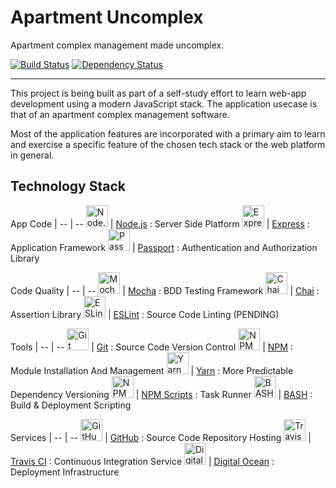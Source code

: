 # Apartment Uncomplex
Apartment complex management made uncomplex.

[![Build Status](https://travis-ci.org/journeymanavi/apartment-uncomplex-api.svg?branch=master)](https://travis-ci.org/journeymanavi/apartment-uncomplex-api) [![Dependency Status](https://david-dm.org/journeymanavi/apartment-uncomplex-api.svg)](https://david-dm.org/journeymanavi/apartment-uncomplex-api)

---

This project is being built as part of a self-study effort to learn web-app development using a modern JavaScript stack. The application usecase is that of an apartment complex management software.

Most of the application features are incorporated with a primary aim to learn and exercise a specific feature of the chosen tech stack or the web platform in general.

## Technology Stack

App Code | 
-- | -- 
<img alt="Node.js" src="https://upload.wikimedia.org/wikipedia/commons/d/d9/Node.js_logo.svg" height="35"> | [Node.js](https://nodejs.org/) : Server Side Platform
<img alt="Express" src="http://i.cloudup.com/zfY6lL7eFa-3000x3000.png" height="35"> | [Express](http://expressjs.com/) : Application Framework
<img alt="Passport" src="https://camo.githubusercontent.com/077cf129a9834cb1d4dce35c02a00b4b0cad7799/68747470733a2f2f662e636c6f75642e6769746875622e636f6d2f6173736574732f3537323139362f3139353538312f39666537366164612d376666372d313165322d396334322d3764383634396433653262322e706e67" height="35"> | [Passport](http://passportjs.org/) : Authentication and Authorization Library

Code Quality | 
-- | --
<img alt="Mocha" src="https://cldup.com/xFVFxOioAU.svg" height="35"> | [Mocha](https://mochajs.org/) : BDD Testing Framework
<img alt="Chai" src="http://chaijs.com/img/chai-logo-small.png" height="35"> | [Chai](http://chaijs.com/) : Assertion Library
<img alt="ESLint" src="http://eslint.org/img/logo.svg" height="35"> | [ESLint](http://eslint.org/) : Source Code Linting (PENDING)

Tools | 
-- | --
<img alt="Git" src="https://git-scm.com/images/logos/downloads/Git-Logo-2Color.png" height="35"> | [Git](https://git-scm.com/) : Source Code Version Control
<img alt="NPM" src="https://upload.wikimedia.org/wikipedia/commons/thumb/d/db/Npm-logo.svg/540px-Npm-logo.svg.png" height="35"> | [NPM](https://www.npmjs.com/) : Module Installation And Management
<img alt="Yarn" src="https://yarnpkg.com/assets/og_image.png" height="35"> | [Yarn](https://www.npmjs.com/) : More Predictable Dependency Versioning
<img alt="NPM Scripts" src="https://upload.wikimedia.org/wikipedia/commons/thumb/d/db/Npm-logo.svg/540px-Npm-logo.svg.png" height="35"> | [NPM Scripts](https://docs.npmjs.com/misc/scripts) : Task Runner
<img alt="BASH" src="https://upload.wikimedia.org/wikipedia/commons/8/82/Gnu-bash-logo.svg" height="35"> | [BASH](https://www.gnu.org/software/bash/) : Build & Deployment Scripting

Services | 
-- | --
<img alt="GitHub" src="https://camo.githubusercontent.com/fb782da4019ab66eeea35cc9b9ce73b2438b1688/687474703a2f2f646f632e72756c746f722e636f6d2f696d616765732f6769746875622d6c6f676f2e706e67" height="35"> | [GitHub](https://git-scm.com/) : Source Code Repository Hosting
<img alt="Travis CI" src="https://cdn.travis-ci.com/images/logos/TravisCI-Mascot-1-20feeadb48fc2492ba741d89cb5a5c8a.png" height="35"> | [Travis CI](https://travis-ci.org/) : Continuous Integration Service
<img alt="Digital Ocean" src="https://www.digitalocean.com/assets/media/logos-badges/png/DO_Logo_icon_blue-6edd7377.png" height="35"> | [Digital Ocean](https://www.digitalocean.com) : Deployment Infrastructure
